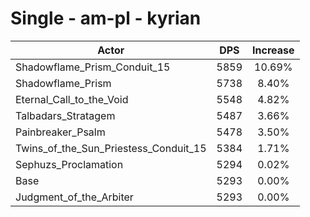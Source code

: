 # Single - am-pl - kyrian
| Actor | DPS | Increase |
|---|:---:|:---:|
|Shadowflame_Prism_Conduit_15|5859|10.69%|
|Shadowflame_Prism|5738|8.40%|
|Eternal_Call_to_the_Void|5548|4.82%|
|Talbadars_Stratagem|5487|3.66%|
|Painbreaker_Psalm|5478|3.50%|
|Twins_of_the_Sun_Priestess_Conduit_15|5384|1.71%|
|Sephuzs_Proclamation|5294|0.02%|
|Base|5293|0.00%|
|Judgment_of_the_Arbiter|5293|0.00%|
